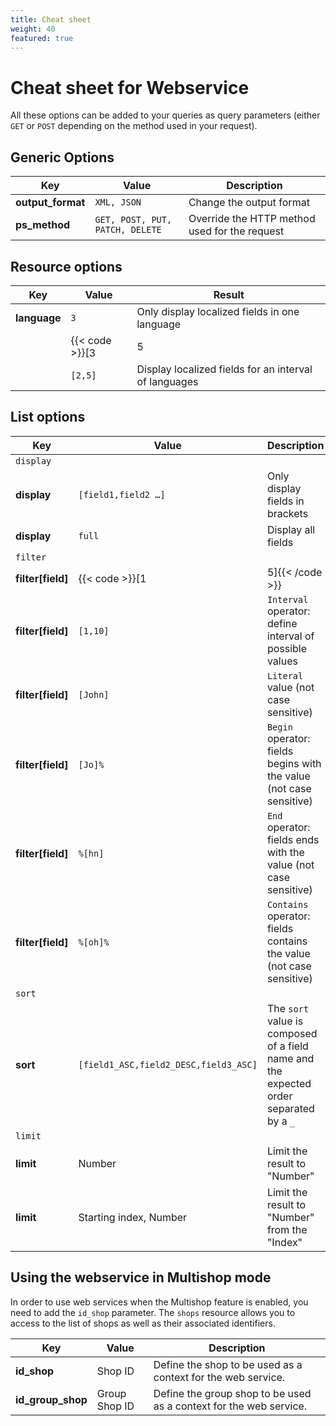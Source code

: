 ```yaml
---
title: Cheat sheet
weight: 40
featured: true
---
```


# Cheat sheet for Webservice

All these options can be added to your queries as query parameters (either `GET` or `POST` depending on the method used in your request).

## Generic Options

| Key | Value | Description |
|-----|-------|-------------|
| **output_format** | `XML, JSON` | Change the output format |
| **ps_method** | `GET, POST, PUT, PATCH, DELETE` | Override the HTTP method used for the request |

## Resource options

| Key          | Value                              | Result                                                   |
|--------------|------------------------------------|----------------------------------------------------------|
| **language** | `3`                                | Only display localized fields in one language            |
|              | {{< code >}}[3|5|...]{{< /code >}} | Display localized fields for specified list of languages |
|              | `[2,5]`                            | Display localized fields for an interval of languages    |

## List options

| Key               | Value                                 | Description                                                                            |
|-------------------|---------------------------------------|----------------------------------------------------------------------------------------|
| `display`         |                                       |                                                                                        |
| **display**       | `[field1,field2 …]`                   | Only display fields in brackets                                                        |
| **display**       | `full`                                | Display all fields                                                                     |
| `filter`          |                                       |                                                                                        |
| **filter[field]** | {{< code >}}[1|5]{{< /code >}}        | `OR` operator: list of possible values                                                 |
| **filter[field]** | `[1,10]`                              | `Interval` operator: define interval of possible values                                |
| **filter[field]** | `[John]`                              | `Literal` value (not case sensitive)                                                   |
| **filter[field]** | `[Jo]%`                               | `Begin` operator: fields begins with the value (not case sensitive)                    |
| **filter[field]** | `%[hn]`                               | `End` operator: fields ends with the value (not case sensitive)                        |
| **filter[field]** | `%[oh]%`                              | `Contains` operator: fields contains the value (not case sensitive)                    |
| `sort`            |                                       |                                                                                        |
| **sort**          | `[field1_ASC,field2_DESC,field3_ASC]` | The `sort` value is composed of a field name and the expected order separated by a `_` |
| `limit`           |                                       |                                                                                        |
| **limit**         | Number                                | Limit the result to "Number"                                                           |
| **limit**         | Starting index, Number                | Limit the result to "Number" from the "Index"                                          |

## Using the webservice in Multishop mode

In order to use web services when the Multishop feature is enabled, you need to add the `id_shop` parameter. The `shops` resource allows you to access to the list of shops as well as their associated identifiers.

| Key | Value | Description |
|-----|-------|-------------|
| **id_shop** | Shop ID | Define the shop to be used as a context for the web service. |
| **id_group_shop** | Group Shop ID | Define the group shop to be used as a context for the web service. |
